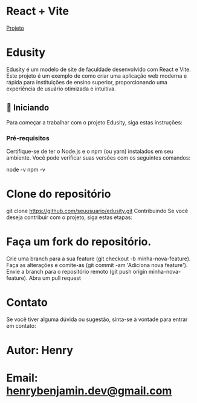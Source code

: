 # React + Vite

[Projeto](https://edusity-mu-tawny.vercel.app/)

# Edusity

Edusity é um modelo de site de faculdade desenvolvido com React e Vite. Este projeto é um exemplo de como criar uma aplicação web moderna e rápida para instituições de ensino superior, proporcionando uma experiência de usuário otimizada e intuitiva.

## 🚀 Iniciando

Para começar a trabalhar com o projeto Edusity, siga estas instruções:

### Pré-requisitos

Certifique-se de ter o Node.js e o npm (ou yarn) instalados em seu ambiente. Você pode verificar suas versões com os seguintes comandos:


node -v
npm -v

# Clone do repositório
git clone https://github.com/seuusuario/edusity.git
Contribuindo
Se você deseja contribuir com o projeto, siga estas etapas:

# Faça um fork do repositório.
Crie uma branch para a sua feature (git checkout -b minha-nova-feature).
Faça as alterações e comite-as (git commit -am 'Adiciona nova feature').
Envie a branch para o repositório remoto (git push origin minha-nova-feature).
Abra um pull request

# Contato
Se você tiver alguma dúvida ou sugestão, sinta-se à vontade para entrar em contato:

# Autor: Henry
# Email: henrybenjamin.dev@gmail.com

